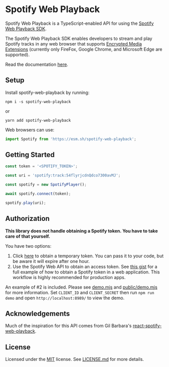 # Spotify Web Playback

Spotify Web Playback is a TypeScript-enabled API for using the [Spotify Web Playback SDK].

The Spotify Web Playback SDK enables developers to stream and play Spotify tracks
in any web browser that supports [Encrypted Media Extensions]
(currently only FireFox, Google Chrome, and Microsoft Edge are supported).

Read the documentation [here][docs].

## Setup

Install spotify-web-playback by running:

    npm i -s spotify-web-playback

or

    yarn add spotify-web-playback

Web browsers can use:

```javascript
import Spotify from 'https://esm.sh/spotify-web-playback';
```

## Getting Started

```javascript
const token = '<SPOTIFY_TOKEN>';

const uri = 'spotify:track:54flyrjcdnQdco7300avMJ';

const spotify = new SpotifyPlayer();

await spotify.connect(token);

spotify.play(uri);
```

## Authorization

**This library does not handle obtaining a Spotify token. You have to take care of that yourself.**

You have two options:

1. Click [here] to obtain a temporary token. You can pass it to your code, but be aware it will expire after one hour.
2. Use the Spotify Web API to obtain an access token. See [this gist] for a full example of how to obtain a Spotify token in a web application. This workflow is highly recommended for production apps.

An example of #2 is included. Please see [demo.mjs](demo.mjs) and [public/demo.mjs](public/demo.mjs) for more information.
Set `CLIENT_ID` and `CLIENT_SECRET` then run `npm run demo` and open `http://localhost:8989/` to view the demo.

## Acknowledgements

Much of the inspiration for this API comes from Gil Barbara's [react-spotify-web-playback](https://github.com/gilbarbara/react-spotify-web-playback).

## License

Licensed under the [MIT](https://spdx.org/licenses/MIT) license. See [LICENSE.md](LICENSE.md) for more details.

[Spotify Web Playback SDK]: https://developer.spotify.com/documentation/web-playback-sdk/quick-start/
[Encrypted Media Extensions]: https://www.w3.org/TR/encrypted-media/
[docs]: https://symbitic.github.io/spotify-web-playback/
[here]: https://accounts.spotify.com/en/authorize?response_type=token&client_id=adaaf209fb064dfab873a71817029e0d&redirect_uri=https:%2F%2Fdeveloper.spotify.com%2Fdocumentation%2Fweb-playback-sdk%2Fquick-start%2F&scope=streaming%20user-read-email%20user-read-private%20user-library-read%20user-library-modify%20user-read-playback-state%20user-modify-playback-state&show_dialog=true
[this gist]: https://gist.github.com/Symbitic/95c0f4321b310be3a86eb0adf4a268ff
